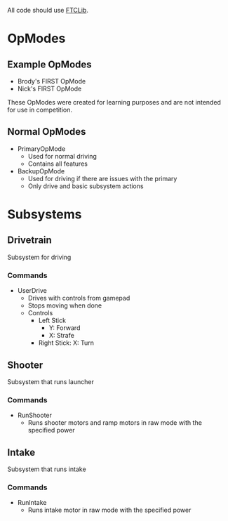 All code should use [FTCLib](https://docs.ftclib.org/ftclib/).

# OpModes

## Example OpModes

- Brody's FIRST OpMode
- Nick's FIRST OpMode

These OpModes were created for learning purposes and are not intended for use in competition.

## Normal OpModes

- PrimaryOpMode
  - Used for normal driving
  - Contains all features
- BackupOpMode
  - Used for driving if there are issues with the primary
  - Only drive and basic subsystem actions

# Subsystems

## Drivetrain

Subsystem for driving

### Commands

- UserDrive
  - Drives with controls from gamepad
  - Stops moving when done
  - Controls
    - Left Stick
      - Y: Forward
      - X: Strafe
    - Right Stick: X: Turn

## Shooter

Subsystem that runs launcher

### Commands

- RunShooter
  - Runs shooter motors and ramp motors in raw mode with the specified power

## Intake

Subsystem that runs intake

### Commands

- RunIntake
  - Runs intake motor in raw mode with the specified power